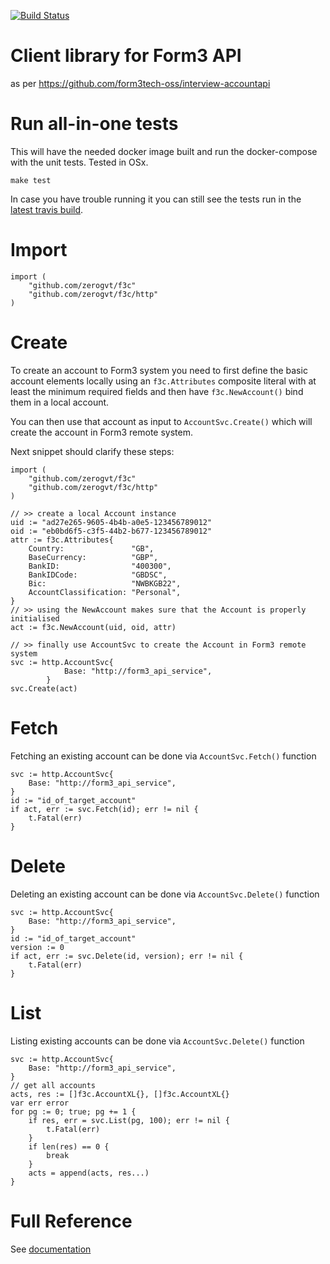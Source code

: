 [![Build Status](https://travis-ci.com/zerogvt/f3c.svg?token=zDwdCt1iLHUMB3eVQDMy&branch=main)](https://travis-ci.com/github/zerogvt/f3c)

# Client library for Form3 API
as per https://github.com/form3tech-oss/interview-accountapi


# Run all-in-one tests
This will have the needed docker image built and run the docker-compose with the unit tests. Tested in OSx.

`make test`

In case you have trouble running it you can still see the tests run in the [latest travis build](https://travis-ci.com/github/zerogvt/f3c).


# Import
```
import (
    "github.com/zerogvt/f3c"
    "github.com/zerogvt/f3c/http"
)
```

# Create
To create an account to Form3 system you need to first define the basic account elements locally using an `f3c.Attributes` composite literal with at least the minimum required fields and then have `f3c.NewAccount()` bind them in a local account.

You can then use that account as input to `AccountSvc.Create()` which will create the account in Form3 remote system.

Next snippet should clarify these steps:
```
import (
    "github.com/zerogvt/f3c"
    "github.com/zerogvt/f3c/http"
)

// >> create a local Account instance
uid := "ad27e265-9605-4b4b-a0e5-123456789012"
oid := "eb0bd6f5-c3f5-44b2-b677-123456789012"
attr := f3c.Attributes{
    Country:               "GB",
    BaseCurrency:          "GBP",
    BankID:                "400300",
    BankIDCode:            "GBDSC",
    Bic:                   "NWBKGB22",
    AccountClassification: "Personal",
}
// >> using the NewAccount makes sure that the Account is properly initialised
act := f3c.NewAccount(uid, oid, attr)

// >> finally use AccountSvc to create the Account in Form3 remote system
svc := http.AccountSvc{
            Base: "http://form3_api_service",
        }
svc.Create(act)
```

# Fetch
Fetching an existing account can be done via `AccountSvc.Fetch()` function
```
svc := http.AccountSvc{
    Base: "http://form3_api_service",
}
id := "id_of_target_account"
if act, err := svc.Fetch(id); err != nil {
    t.Fatal(err)
}
```

# Delete
Deleting an existing account can be done via `AccountSvc.Delete()` function
```
svc := http.AccountSvc{
    Base: "http://form3_api_service",
}
id := "id_of_target_account"
version := 0
if act, err := svc.Delete(id, version); err != nil {
    t.Fatal(err)
}
```

# List
Listing existing accounts can be done via `AccountSvc.Delete()` function
```
svc := http.AccountSvc{
    Base: "http://form3_api_service",
}
// get all accounts
acts, res := []f3c.AccountXL{}, []f3c.AccountXL{}
var err error
for pg := 0; true; pg += 1 {
    if res, err = svc.List(pg, 100); err != nil {
        t.Fatal(err)
    }
    if len(res) == 0 {
        break
    }
    acts = append(acts, res...)
}
```

# Full Reference
See [documentation](./doc.md)
